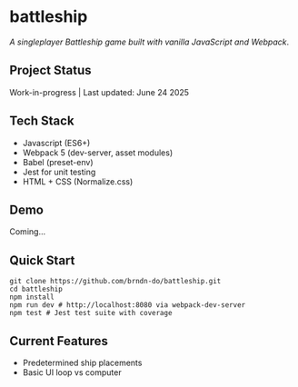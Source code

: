 # battleship

_A singleplayer Battleship game built with vanilla JavaScript and Webpack_.

## Project Status

Work-in-progress | Last updated: June 24 2025

## Tech Stack

* Javascript (ES6+)
* Webpack 5 (dev-server, asset modules)
* Babel (preset-env)
* Jest for unit testing
* HTML + CSS (Normalize.css)

## Demo

Coming...

## Quick Start

```
git clone https://github.com/brndn-do/battleship.git
cd battleship
npm install
npm run dev # http://localhost:8080 via webpack-dev-server
npm test # Jest test suite with coverage
```

## Current Features
* Predetermined ship placements
* Basic UI loop vs computer